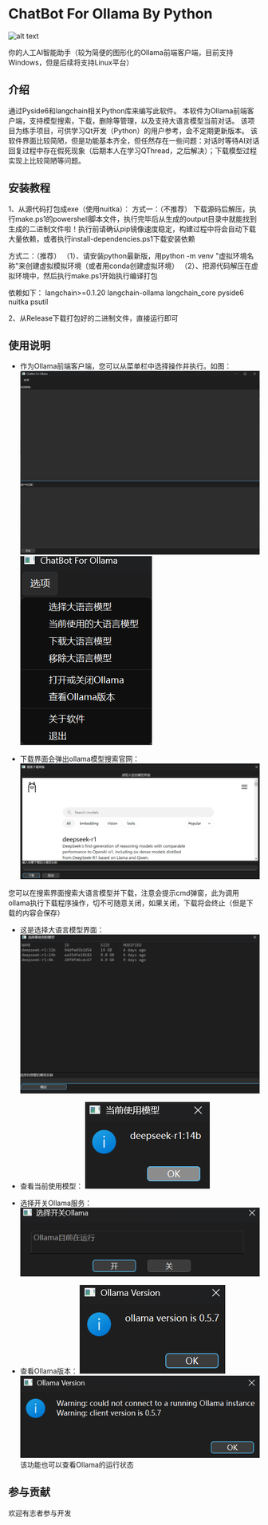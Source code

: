 # ChatBot For Ollama By Python

![alt text](ChatBot_For_Ollama.ico)

你的人工AI智能助手（较为简便的图形化的Ollama前端客户端，目前支持Windows，但是后续将支持Linux平台）

## 介绍

通过Pyside6和langchain相关Python库来编写此软件。
本软件为Ollama前端客户端，支持模型搜索，下载，删除等管理，以及支持大语言模型当前对话。
该项目为练手项目，可供学习Qt开发（Python）的用户参考，会不定期更新版本。
该软件界面比较简陋，但是功能基本齐全，但任然存在一些问题：对话时等待AI对话回复过程中存在假死现象（后期本人在学习QThread，之后解决）；下载模型过程实现上比较简陋等问题。

## 安装教程

1、从源代码打包成exe（使用nuitka）：
方式一：（不推荐）
    下载源码后解压，执行make.ps1的powershell脚本文件，执行完毕后从生成的output目录中就能找到生成的二进制文件啦！执行前请确认pip镜像速度稳定，构建过程中将会自动下载大量依赖，或者执行install-dependencies.ps1下载安装依赖

方式二：（推荐）
    （1）、请安装python最新版，用python -m venv "虚拟环境名称"来创建虚拟模拟环境（或者用conda创建虚拟环境）
    （2）、把源代码解压在虚拟环境中，然后执行make.ps1开始执行编译打包

依赖如下：
    langchain>=0.1.20
    langchain-ollama
    langchain_core
    pyside6
    nuitka
    psutil

2、从Release下载打包好的二进制文件，直接运行即可

## 使用说明

* 作为Ollama前端客户端，您可以从菜单栏中选择操作并执行。如图：
![alt text](.\image/image-1.png)
![alt text](.\image/image.png)

* 下载界面会弹出ollama模型搜索官网：
![alt text](.\image/image-2.png)

您可以在搜索界面搜索大语言模型并下载，注意会提示cmd弹窗，此为调用ollama执行下载程序操作，切不可随意关闭，如果关闭，下载将会终止（但是下载的内容会保存）

* 这是选择大语言模型界面：
![alt text](.\image/image-3.png)

* 查看当前使用模型：
![alt text](.\image/image-4.png)

* 选择开关Ollama服务：
![alt text](.\image/image-5.png)

* 查看Ollama版本：
![alt text](.\image/image-6_1.png)
![alt text](.\image/image-6_2.png)
该功能也可以查看Ollama的运行状态

## 参与贡献

欢迎有志者参与开发
